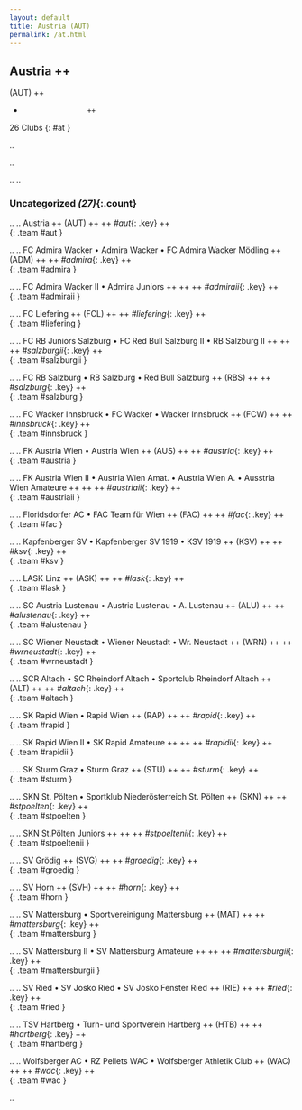 ```yaml
---
layout: default
title: Austria (AUT)
permalink: /at.html
---
```



## Austria   ++
(AUT)  ++
-                     ++
26 Clubs
{: #at }


.. 




.. 




.. 
.. 


### Uncategorized _(27)_{:.count}


..
..
Austria  ++
 (AUT) ++
 ++
_#aut_{: .key} ++
<br>
{: .team #aut }

..
..
FC Admira Wacker • Admira Wacker • FC Admira Wacker Mödling  ++
 (ADM) ++
 ++
_#admira_{: .key} ++
<br>
{: .team #admira }

..
..
FC Admira Wacker II • Admira Juniors  ++
 ++
 ++
_#admiraii_{: .key} ++
<br>
{: .team #admiraii }

..
..
FC Liefering  ++
 (FCL) ++
 ++
_#liefering_{: .key} ++
<br>
{: .team #liefering }

..
..
FC RB Juniors Salzburg • FC Red Bull Salzburg II • RB Salzburg II  ++
 ++
 ++
_#salzburgii_{: .key} ++
<br>
{: .team #salzburgii }

..
..
FC RB Salzburg • RB Salzburg • Red Bull Salzburg  ++
 (RBS) ++
 ++
_#salzburg_{: .key} ++
<br>
{: .team #salzburg }

..
..
FC Wacker Innsbruck • FC Wacker • Wacker Innsbruck  ++
 (FCW) ++
 ++
_#innsbruck_{: .key} ++
<br>
{: .team #innsbruck }

..
..
FK Austria Wien • Austria Wien  ++
 (AUS) ++
 ++
_#austria_{: .key} ++
<br>
{: .team #austria }

..
..
FK Austria Wien II • Austria Wien Amat. • Austria Wien A. • Ausstria Wien Amateure  ++
 ++
 ++
_#austriaii_{: .key} ++
<br>
{: .team #austriaii }

..
..
Floridsdorfer AC • FAC Team für Wien  ++
 (FAC) ++
 ++
_#fac_{: .key} ++
<br>
{: .team #fac }

..
..
Kapfenberger SV • Kapfenberger SV 1919 • KSV 1919  ++
 (KSV) ++
 ++
_#ksv_{: .key} ++
<br>
{: .team #ksv }

..
..
LASK Linz  ++
 (ASK) ++
 ++
_#lask_{: .key} ++
<br>
{: .team #lask }

..
..
SC Austria Lustenau • Austria Lustenau • A. Lustenau  ++
 (ALU) ++
 ++
_#alustenau_{: .key} ++
<br>
{: .team #alustenau }

..
..
SC Wiener Neustadt • Wiener Neustadt • Wr. Neustadt  ++
 (WRN) ++
 ++
_#wrneustadt_{: .key} ++
<br>
{: .team #wrneustadt }

..
..
SCR Altach • SC Rheindorf Altach • Sportclub Rheindorf Altach  ++
 (ALT) ++
 ++
_#altach_{: .key} ++
<br>
{: .team #altach }

..
..
SK Rapid Wien • Rapid Wien  ++
 (RAP) ++
 ++
_#rapid_{: .key} ++
<br>
{: .team #rapid }

..
..
SK Rapid Wien II • SK Rapid Amateure  ++
 ++
 ++
_#rapidii_{: .key} ++
<br>
{: .team #rapidii }

..
..
SK Sturm Graz • Sturm Graz  ++
 (STU) ++
 ++
_#sturm_{: .key} ++
<br>
{: .team #sturm }

..
..
SKN St. Pölten • Sportklub Niederösterreich St. Pölten  ++
 (SKN) ++
 ++
_#stpoelten_{: .key} ++
<br>
{: .team #stpoelten }

..
..
SKN St.Pölten Juniors  ++
 ++
 ++
_#stpoeltenii_{: .key} ++
<br>
{: .team #stpoeltenii }

..
..
SV Grödig  ++
 (SVG) ++
 ++
_#groedig_{: .key} ++
<br>
{: .team #groedig }

..
..
SV Horn  ++
 (SVH) ++
 ++
_#horn_{: .key} ++
<br>
{: .team #horn }

..
..
SV Mattersburg • Sportvereinigung Mattersburg  ++
 (MAT) ++
 ++
_#mattersburg_{: .key} ++
<br>
{: .team #mattersburg }

..
..
SV Mattersburg II • SV Mattersburg Amateure  ++
 ++
 ++
_#mattersburgii_{: .key} ++
<br>
{: .team #mattersburgii }

..
..
SV Ried • SV Josko Ried • SV Josko Fenster Ried  ++
 (RIE) ++
 ++
_#ried_{: .key} ++
<br>
{: .team #ried }

..
..
TSV Hartberg • Turn- und Sportverein Hartberg  ++
 (HTB) ++
 ++
_#hartberg_{: .key} ++
<br>
{: .team #hartberg }

..
..
Wolfsberger AC • RZ Pellets WAC • Wolfsberger Athletik Club  ++
 (WAC) ++
 ++
_#wac_{: .key} ++
<br>
{: .team #wac }




.. 
 
